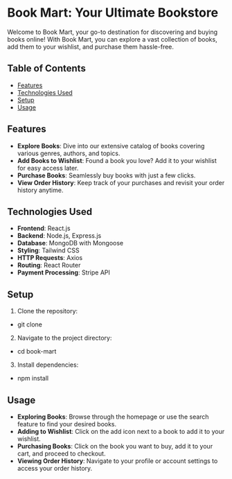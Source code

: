 # Book Mart: Your Ultimate Bookstore

Welcome to Book Mart, your go-to destination for discovering and buying books online! With Book Mart, you can explore a vast collection of books, add them to your wishlist, and purchase them hassle-free.

## Table of Contents

- [Features](#features)
- [Technologies Used](#technologies-used)
- [Setup](#setup)
- [Usage](#usage)


## Features

- **Explore Books**: Dive into our extensive catalog of books covering various genres, authors, and topics.
- **Add Books to Wishlist**: Found a book you love? Add it to your wishlist for easy access later.
- **Purchase Books**: Seamlessly buy books with just a few clicks.
- **View Order History**: Keep track of your purchases and revisit your order history anytime.

## Technologies Used

- **Frontend**: React.js
- **Backend**: Node.js, Express.js
- **Database**: MongoDB with Mongoose 
- **Styling**: Tailwind CSS
- **HTTP Requests**: Axios
- **Routing**: React Router
- **Payment Processing**: Stripe API

## Setup

1. Clone the repository:

- git clone <repository-url>


2. Navigate to the project directory:

- cd book-mart


3. Install dependencies:

- npm install



## Usage

- **Exploring Books**: Browse through the homepage or use the search feature to find your desired books.
- **Adding to Wishlist**: Click on the add icon next to a book to add it to your wishlist.
- **Purchasing Books**: Click on the book you want to buy, add it to your cart, and proceed to checkout.
- **Viewing Order History**: Navigate to your profile or account settings to access your order history.






